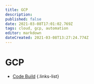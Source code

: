 ```yaml
---
title: GCP
description: 
published: false
date: 2021-03-08T17:01:02.769Z
tags: cloud, gcp, automation
editor: markdown
dateCreated: 2021-03-08T13:27:24.774Z
---
```


# GCP
- [Code Build](/training/gcp/code_build)
{.links-list}